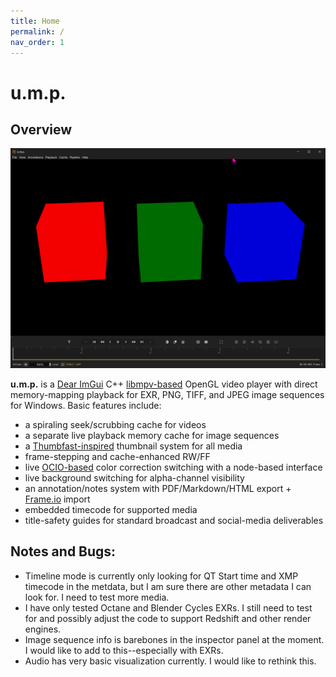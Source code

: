 ```yaml
---
title: Home
permalink: /
nav_order: 1
---
```


# u.m.p.

## Overview

![ump image](images/ump_HceQxrXtfQ.png)

**u.m.p.** is a [Dear ImGui](https://github.com/ocornut/imgui) C++ [libmpv-based](https://mpv.io/) OpenGL video player with direct memory-mapping playback for EXR, PNG, TIFF, and JPEG image sequences for Windows. Basic features include:

 - a spiraling seek/scrubbing cache for videos
 - a separate live playback memory cache for image sequences 
 - a [Thumbfast-inspired](https://github.com/po5/thumbfast) thumbnail system for all media
 - frame-stepping and cache-enhanced RW/FF
 - live [OCIO-based](https://opencolorio.org/) color correction switching with a node-based interface
 - live background switching for alpha-channel visibility
 - an annotation/notes system with PDF/Markdown/HTML export + [Frame.io](https://frame.io/home) import
 - embedded timecode for supported media
 - title-safety guides for standard broadcast and social-media deliverables


## Notes and Bugs:

- Timeline mode is currently only looking for QT Start time and XMP timecode in the metdata, but I am sure there are other metadata I can look for. I need to test more media.
- I have only tested Octane and Blender Cycles EXRs. I still need to test for and possibly adjust the code to support Redshift and other render engines.
- Image sequence info is barebones in the inspector panel at the moment. I would like to add to this--especially with EXRs.
- Audio has very basic visualization currently. I would like to rethink this.
